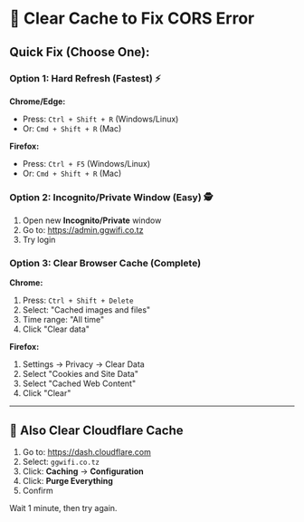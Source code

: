 # 🔄 Clear Cache to Fix CORS Error

## Quick Fix (Choose One):

### Option 1: Hard Refresh (Fastest) ⚡
**Chrome/Edge:**
- Press: `Ctrl + Shift + R` (Windows/Linux)
- Or: `Cmd + Shift + R` (Mac)

**Firefox:**
- Press: `Ctrl + F5` (Windows/Linux)
- Or: `Cmd + Shift + R` (Mac)

### Option 2: Incognito/Private Window (Easy) 🕵️
1. Open new **Incognito/Private** window
2. Go to: https://admin.ggwifi.co.tz
3. Try login

### Option 3: Clear Browser Cache (Complete)
**Chrome:**
1. Press: `Ctrl + Shift + Delete`
2. Select: "Cached images and files"
3. Time range: "All time"
4. Click "Clear data"

**Firefox:**
1. Settings → Privacy → Clear Data
2. Select "Cookies and Site Data"
3. Select "Cached Web Content"
4. Click "Clear"

---

## 🔧 Also Clear Cloudflare Cache

1. Go to: https://dash.cloudflare.com
2. Select: `ggwifi.co.tz`
3. Click: **Caching** → **Configuration**
4. Click: **Purge Everything**
5. Confirm

Wait 1 minute, then try again.



